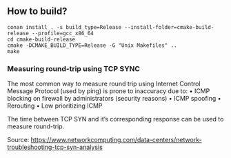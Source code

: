 ## How to build?

    conan install . -s build_type=Release --install-folder=cmake-build-release --profile=gcc_x86_64
    cd cmake-build-release
    cmake -DCMAKE_BUILD_TYPE=Release -G "Unix Makefiles" ..
    make

### Measuring round-trip using TCP SYNC

The most common way to measure round trip using Internet Control Message Protocol (used by ping) is prone to inaccuracy due to:
    • ICMP blocking on firewall by administrators (security reasons)
    • ICMP spoofing
    • Rerouting
    • Low prioritizing ICMP

The time between TCP SYN and it’s corresponding response can be used to measure round-trip.

Source: https://www.networkcomputing.com/data-centers/network-troubleshooting-tcp-syn-analysis
